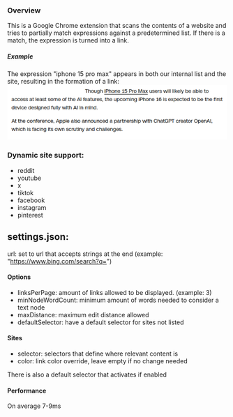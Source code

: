 ### Overview

This is a Google Chrome extension that scans the contents of a website and tries to partially match expressions against a predetermined list. If there is a match, the expression is turned into a link.

##### Example

The expression "iphone 15 pro max" appears in both our internal list and the site, resulting in the formation of a link:
![example](images/example.png)


### Dynamic site support:
- reddit
- youtube
- x
- tiktok
- facebook
- instagram
- pinterest


## settings.json:

url: set to url that accepts strings at the end (example: "https://www.bing.com/search?q=")

#### Options
- linksPerPage: amount of links allowed to be displayed. (example: 3)
- minNodeWordCount: minimum amount of words needed to consider a text node
- maxDistance: maximum edit distance allowed
- defaultSelector: have a default selector for sites not listed

#### Sites

- selector: selectors that define where relevant content is
- color: link color override, leave empty if no change needed

There is also a default selector that activates if enabled

#### Performance

On average 7-9ms

